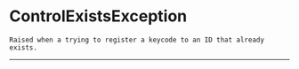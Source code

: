 # ControlExistsException 
 ```
 Raised when a trying to register a keycode to an ID that already exists. 
```
--- 